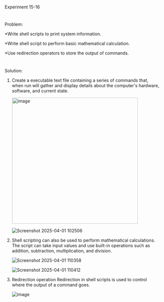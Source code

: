 #
Experiment 15-16
#
Problem:

*Write shell scripts to print system information. 

*Write shell script to perform basic mathematical calculation. 

*Use redirection operators to store the output of commands. 
#
Solution:
1. Create a executable text file containing a series of commands that, when run will gather and display details about the computer's hardware, software, and current state.
 
   <img width="407" alt="image" src="https://github.com/user-attachments/assets/05a02cf9-b098-4c84-b79d-453f8da4f4be" />

   ![Screenshot 2025-04-01 102506](https://github.com/user-attachments/assets/efc324e6-d736-4276-96a5-894f4979aaa9)


2. Shell scripting can also be used to perform mathematical calculations. The script can take input values and use built-in operations such as addition, subtraction, multiplication, and division.
   
   ![Screenshot 2025-04-01 110358](https://github.com/user-attachments/assets/94c8b4ee-6066-46fd-b162-4f49b923289a)

   ![Screenshot 2025-04-01 110412](https://github.com/user-attachments/assets/1ce2b1bc-2769-4462-9fc8-e9c3d46e8c0b)

3. Redirection operation Redirection in shell scripts is used to control where the output of a command goes.

   ![image](https://github.com/user-attachments/assets/473960d0-b56c-4933-a211-f5f6bcb9e66a)
